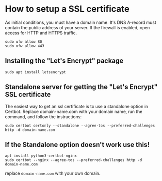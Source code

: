 # How to setup a SSL certificate

As initial conditions, you must have a domain name. It's DNS A-record must contain the public address of your server. If the firewall is enabled, open access for HTTP and HTTPS traffic.
```nginx
sudo ufw allow 80
sudo ufw allow 443
```

## Installing the "Let's Encrypt" package

```nginx
sudo apt install letsencrypt
```

## Standalone server for getting the "Let's Encrypt" SSL certificate
The easiest way to get an ssl certificate is to use a standalone option in Certbot. Replace domain-name.com with your domain name, run the command, and follow the instructions:

```nginx
sudo certbot certonly --standalone --agree-tos --preferred-challenges http -d domain-name.com
```


## If the Standalone option doesn't work use this!

```nginx
apt install python3-certbot-nginx
sudo certbot --nginx --agree-tos --preferred-challenges http -d domain-name.com
```
replace ``domain-name.com`` with your own domain.
